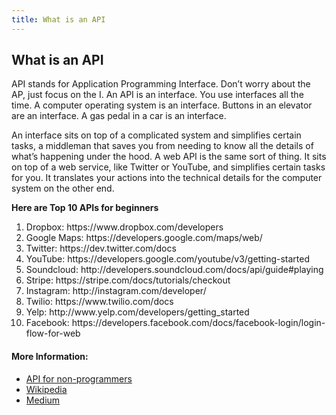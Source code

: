```yaml
---
title: What is an API
---
```

## What is an API

API stands for Application Programming Interface. Don’t worry about the AP, just focus on the I. An API is an interface. You use interfaces all the time. A computer operating system is an interface. Buttons in an elevator are an interface. A gas pedal in a car is an interface.

An interface sits on top of a complicated system and simplifies certain tasks, a middleman that saves you from needing to know all the details of what’s happening under the hood. A web API is the same sort of thing. It sits on top of a web service, like Twitter or YouTube, and simplifies certain tasks for you. It translates your actions into the technical details for the computer system on the other end.

<strong>Here are Top 10 APIs for beginners </strong>

<ol>
  <li>Dropbox: https://www.dropbox.com/developers</li>
  <li>Google Maps: https://developers.google.com/maps/web/</li>
  <li>Twitter: https://dev.twitter.com/docs</li>
  <li>YouTube: https://developers.google.com/youtube/v3/getting-started</li>
  <li>Soundcloud: http://developers.soundcloud.com/docs/api/guide#playing</li>
  <li>Stripe: https://stripe.com/docs/tutorials/checkout</li>
  <li>Instagram: http://instagram.com/developer/</li>
  <li>Twilio: https://www.twilio.com/docs</li>
  <li>Yelp: http://www.yelp.com/developers/getting_started</li>
  <li>Facebook: https://developers.facebook.com/docs/facebook-login/login-flow-for-web</li>
</ol>

#### More Information:
* [API for non-programmers](https://schoolofdata.org/2013/11/18/web-apis-for-non-programmers/)
* [Wikipedia](https://en.wikipedia.org/wiki/Application_programming_interface)
* [Medium](https://medium.com/girl-geeks/top-10-apis-for-beginners-4d3c43be9386)